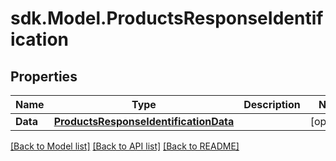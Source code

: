 # sdk.Model.ProductsResponseIdentification
## Properties

Name | Type | Description | Notes
------------ | ------------- | ------------- | -------------
**Data** | [**ProductsResponseIdentificationData**](ProductsResponseIdentificationData.md) |  | [optional] 

[[Back to Model list]](../README.md#documentation-for-models) [[Back to API list]](../README.md#documentation-for-api-endpoints) [[Back to README]](../README.md)

